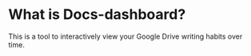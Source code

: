 # What is Docs-dashboard?

This is a tool to interactively view your Google Drive writing habits over time. 
